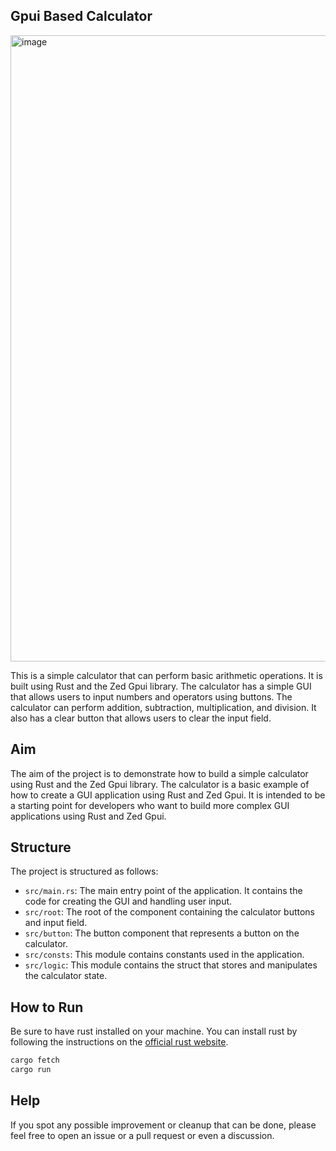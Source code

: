 ## Gpui Based Calculator

<img width="1002" alt="image" src="https://github.com/kriskw1999/gpui-calculator/assets/71312948/585d96cf-3976-4356-9eac-42939c1d2031">

This is a simple calculator that can perform basic arithmetic operations. It is built using Rust and the Zed Gpui library. The calculator has a simple GUI that allows users to input numbers and operators using buttons. The calculator can perform addition, subtraction, multiplication, and division. It also has a clear button that allows users to clear the input field.

## Aim

The aim of the project is to demonstrate how to build a simple calculator using Rust and the Zed Gpui library. The calculator is a basic example of how to create a GUI application using Rust and Zed Gpui. It is intended to be a starting point for developers who want to build more complex GUI applications using Rust and Zed Gpui.

## Structure

The project is structured as follows:

- `src/main.rs`: The main entry point of the application. It contains the code for creating the GUI and handling user input.
- `src/root`: The root of the component containing the calculator buttons and input field.
- `src/button`: The button component that represents a button on the calculator.
- `src/consts`: This module contains constants used in the application.
- `src/logic`: This module contains the struct that stores and manipulates the calculator state.

## How to Run

Be sure to have rust installed on your machine. You can install rust by following the instructions on the [official rust website](https://www.rust-lang.org/tools/install).

```bash
cargo fetch
cargo run
```

## Help

If you spot any possible improvement or cleanup that can be done, please feel free to open an issue or a pull request or even a discussion.
